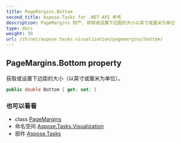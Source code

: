 ```yaml
---
title: PageMargins.Bottom
second_title: Aspose.Tasks for .NET API 参考
description: PageMargins 财产. 获取或设置下边距的大小以英寸或厘米为单位
type: docs
weight: 30
url: /zh/net/aspose.tasks.visualization/pagemargins/bottom/
---
```

## PageMargins.Bottom property

获取或设置下边距的大小（以英寸或厘米为单位）。

```csharp
public double Bottom { get; set; }
```

### 也可以看看

* class [PageMargins](../)
* 命名空间 [Aspose.Tasks.Visualization](../../pagemargins/)
* 部件 [Aspose.Tasks](../../../)


